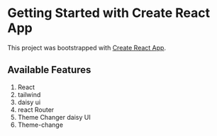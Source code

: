 # Getting Started with Create React App

This project was bootstrapped with [Create React App](https://github.com/facebook/create-react-app).

## Available Features
1. React
2. tailwind
3. daisy ui
4. react Router
5. Theme Changer daisy UI
6. Theme-change